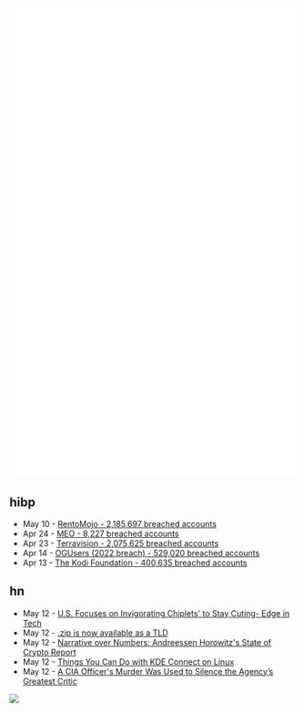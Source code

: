 ![Metrics](https://raw.githubusercontent.com/phixion/phixion/master/metrics.svg)

## hibp

<!--
for https://github.com/phixion/phixion/blob/main/.github/workflows/feeds.yml
-->
<!--START_SECTION:haveibeenpwnd-->
- May 10 - [RentoMojo - 2,185,697 breached accounts](https://haveibeenpwned.com/PwnedWebsites#RentoMojo)
- Apr 24 - [MEO - 8,227 breached accounts](https://haveibeenpwned.com/PwnedWebsites#MEO)
- Apr 23 - [Terravision - 2,075,625 breached accounts](https://haveibeenpwned.com/PwnedWebsites#Terravision)
- Apr 14 - [OGUsers (2022 breach) - 529,020 breached accounts](https://haveibeenpwned.com/PwnedWebsites#OGUsers2022)
- Apr 13 - [The Kodi Foundation - 400,635 breached accounts](https://haveibeenpwned.com/PwnedWebsites#KodiFoundation)
<!--END_SECTION:haveibeenpwnd-->

## hn

<!--
for https://github.com/phixion/phixion/blob/main/.github/workflows/feeds.yml
-->
<!--START_SECTION:hn-->
- May 12 - [U.S. Focuses on Invigorating Chiplets&#x27; to Stay Cuting- Edge in Tech](https://www.nytimes.com/2023/05/11/technology/us-chiplets-tech.html)
- May 12 - [.zip is now available as a TLD](https://twitter.com/Google/status/1653866291692728320)
- May 12 - [Narrative over Numbers: Andreessen Horowitz&#x27;s State of Crypto Report](https://newsletter.mollywhite.net/p/andreessen-horowitzs-state-of-crypto)
- May 12 - [Things You Can Do with KDE Connect on Linux](https://www.makeuseof.com/things-you-can-do-with-kde-connect-on-linux/)
- May 12 - [A CIA Officer&#x27;s Murder Was Used to Silence the Agency’s Greatest Critic](https://theintercept.com/2023/05/09/cia-frank-church-richard-welch-book/)
<!--END_SECTION:hn-->

<!--
for https://yhype.me
-->
![](https://hit.yhype.me/github/profile?user_id=13013670)
